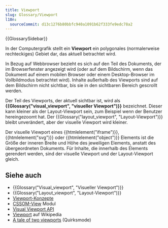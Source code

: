 ```yaml
---
title: Viewport
slug: Glossary/Viewport
l10n:
  sourceCommit: d13c1276b80bbfc940a1091b62f333fe9edc78a2
---
```


{{GlossarySidebar}}

In der Computergrafik stellt ein **Viewport** ein polygonales (normalerweise rechteckiges) Gebiet dar, das aktuell betrachtet wird.

In Bezug auf Webbrowser bezieht es sich auf den Teil des Dokuments, der im Browserfenster angezeigt wird (oder auf dem Bildschirm, wenn das Dokument auf einem mobilen Browser oder einem Desktop-Browser im Vollbildmodus betrachtet wird). Inhalte außerhalb des Viewports sind auf dem Bildschirm nicht sichtbar, bis sie in den sichtbaren Bereich gescrollt werden.

Der Teil des Viewports, der aktuell sichtbar ist, wird als **{{Glossary("visual_viewport", "visueller Viewport")}}** bezeichnet. Dieser kann kleiner als der Layout-Viewport sein, zum Beispiel wenn der Benutzer hereingezoomt hat. Der {{Glossary("layout_viewport", "Layout-Viewport")}} bleibt unverändert, aber der visuelle Viewport wird kleiner.

Der visuelle Viewport eines {{htmlelement("iframe")}}, {{htmlelement("svg")}} oder {{htmlelement("object")}} Elements ist die Größe der inneren Breite und Höhe des jeweiligen Elements, anstatt des übergeordneten Dokuments. Für Inhalte, die innerhalb des Elements gerendert werden, sind der visuelle Viewport und der Layout-Viewport gleich.

## Siehe auch

- {{Glossary("Visual_viewport", "Visueller Viewport")}}
- {{Glossary("Layout_viewport", "Layout-Viewport")}}
- [Viewport-Konzepte](/de/docs/Web/CSS/CSSOM_view/Viewport_concepts)
- [CSSOM-View](/de/docs/Web/CSS/CSSOM_view) Modul
- [Visual Viewport API](/de/docs/Web/API/Visual_Viewport_API)
- [Viewport](https://en.wikipedia.org/wiki/Viewport) auf Wikipedia
- [A tale of two viewports](https://www.quirksmode.org/mobile/viewports.html) (Quirksmode)
